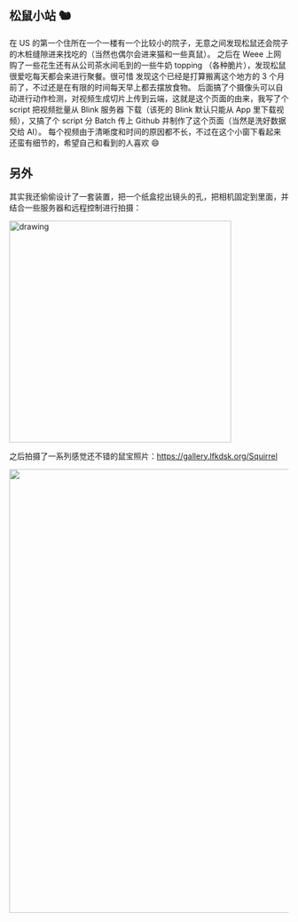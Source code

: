## 松鼠小站 🐿

在 US 的第一个住所在一个一楼有一个比较小的院子，无意之间发现松鼠还会院子的木桩缝隙进来找吃的（当然也偶尔会进来猫和一些真鼠）。
之后在 Weee 上网购了一些花生还有从公司茶水间毛到的一些牛奶 topping （各种脆片），发现松鼠很爱吃每天都会来进行聚餐。很可惜
发现这个已经是打算搬离这个地方的 3 个月前了，不过还是在有限的时间每天早上都去摆放食物。
后面搞了个摄像头可以自动进行动作检测，对视频生成切片上传到云端，这就是这个页面的由来，我写了个 script 把视频批量从 Blink 服务器
下载（该死的 Blink 默认只能从 App 里下载视频），又搞了个 script 分 Batch 传上 Github 并制作了这个页面（当然是洗好数据交给 AI）。
每个视频由于清晰度和时间的原因都不长，不过在这个小窗下看起来还蛮有细节的，希望自己和看到的人喜欢 😄

## 另外
其实我还偷偷设计了一套装置，把一个纸盒挖出镜头的孔，把相机固定到里面，并结合一些服务器和远程控制进行拍摄：

<img src="https://cdn.jsdelivr.net/gh/lfkdsk/picx-images-hosting@master/20250605/IMG_9223-2.jpeg" alt="drawing" style="width:400px;"/>

之后拍摄了一系列感觉还不错的鼠宝照片：https://gallery.lfkdsk.org/Squirrel

<img src="https://cdn.jsdelivr.net/gh/lfkdsk/gallery@master/Squirrel/DSCF1045.webp" style="width:800px"/>

